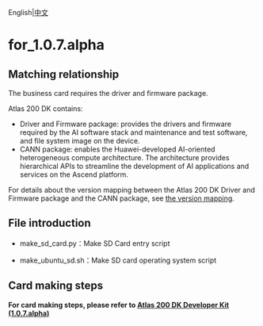 English|[中文](Readme_cn.md)

# for_1.0.7.alpha

## Matching relationship

The business card requires the driver and firmware package. 

Atlas 200 DK contains:

-   Driver and Firmware package: provides the drivers and firmware required by the AI software stack and maintenance and test software, and file system image on the device.
-   CANN package: enables the Huawei-developed AI-oriented heterogeneous compute architecture. The architecture provides hierarchical APIs to streamline the development of AI applications and services on the Ascend platform.  

For details about the version mapping between the Atlas 200 DK Driver and Firmware package and the CANN package, see [the version mapping](../Version_Mapping.md).

## File introduction

- make_sd_card.py：Make SD Card entry script

- make_ubuntu_sd.sh：Make SD card operating system script

## Card making steps

**For card making steps, please refer to [Atlas 200 DK Developer Kit (1.0.7.alpha)](https://support.huaweicloud.com/intl/en-us/usermanual-A200dk_3000/atlas200dk_02_0011.html)**